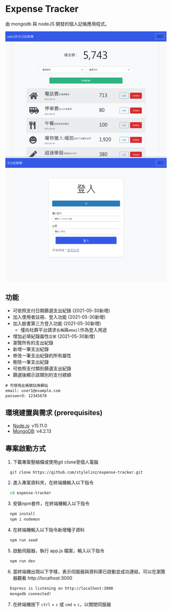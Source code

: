 # Expense Tracker

由 mongodb 與 nodeJS 開發的個人記帳應用程式。

![demo](demo.png)
![login](login.png)

## 功能
* 可依照支付日期篩選支出紀錄 (2021-05-30新增)
* 加入使用者註冊、登入功能 (2021-05-30新增)
* 加入臉書第三方登入功能 (2021-05-30新增)
  * 僅向社群平台請求`名稱`與`email`作為登入用途
* 增加必填紀錄屬性`店家` (2021-05-30新增)
* 瀏覽所有的支出紀錄
* 新增一筆支出紀錄
* 修改一筆支出紀錄的所有屬性
* 刪除一筆支出紀錄
* 可依照支付類別篩選支出紀錄
* 篩選後顯示該類別的支付總額

```
# 可使用此帳號試用網站
email: user1@example.com
password: 12345678
```
## 環境建置與需求 (prerequisites)
 * [Node.js](https://nodejs.org/en/): v15.11.0
 * [MongoDB](https://www.mongodb.com/try/download/community): v4.2.13

## 專案啟動方式
  1. 下載專案壓縮檔或使用git clone至個人電腦
  ```bash
    git clone https://github.com/stylelinz/expense-tracker.git
  ```
  2. 進入專案資料夾，在終端機輸入以下指令
  ```bash
    cd expense-tracker
  ```
  3. 安裝npm套件，在終端機輸入以下指令
  ```bash
    npm install
    npm i nodemon
  ```

  4. 在終端機輸入以下指令新增種子資料
  ```bash
    npm run seed
  ```

  5. 啟動伺服器，執行 app.js 檔案，輸入以下指令
  ```bash
    npm run dev
  ```

  6. 當終端機出現以下字樣，表示伺服器與資料庫已啟動並成功連結，可以在瀏覽器觀看 http://localhost:3000
  ```bash
    Express is listening on http://localhost:3000
    mongodb connected!
  ```

  7. 在終端機按下 `ctrl` + `c` 或 `cmd` + `c`，以關閉伺服器
